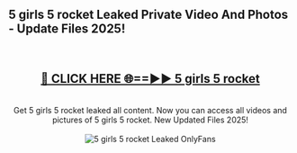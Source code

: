 <h2>5 girls 5 rocket Leaked Private Video And Photos - Update Files 2025!</h2>
<br>
<div align="center">
<h2><a href="https://linkcuts.com/hfmhzwbr" rel="nofollow">🔴 CLICK HERE 🌐==►► 5 girls 5 rocket</a></h2>
<br>
Get 5 girls 5 rocket leaked all content. Now you can access all videos and pictures of 5 girls 5 rocket. New Updated Files 2025!
<br>
<br>
<a href="https://linkcuts.com/hfmhzwbr" rel="nofollow" data-target="animated-image.originalLink"><img src="https://i.ibb.co.com/WyWwxjT/player-gif2.gif" alt="5 girls 5 rocket Leaked OnlyFans" style="max-width: 100%; display: inline-block;" data-target="animated-image.originalImage"></a>
</div>
<br>